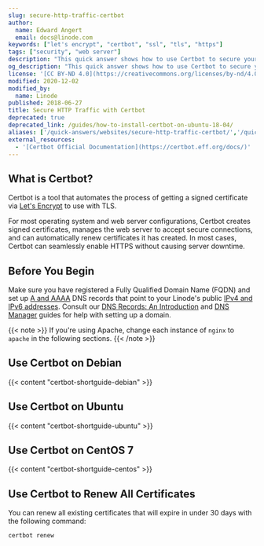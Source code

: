 ```yaml
---
slug: secure-http-traffic-certbot
author:
  name: Edward Angert
  email: docs@linode.com
keywords: ["let's encrypt", "certbot", "ssl", "tls", "https"]
tags: ["security", "web server"]
description: "This quick answer shows how to use Certbot to secure your site's traffic via TLS."
og_description: "This quick answer shows how to use Certbot to secure your site's traffic via TLS."
license: '[CC BY-ND 4.0](https://creativecommons.org/licenses/by-nd/4.0)'
modified: 2020-12-02
modified_by:
  name: Linode
published: 2018-06-27
title: Secure HTTP Traffic with Certbot
deprecated: true
deprecated_link: /guides/how-to-install-certbot-on-ubuntu-18-04/
aliases: ['/quick-answers/websites/secure-http-traffic-certbot/','/quick-answers/websites/certbot/secure-http-traffic-certbot/']
external_resources:
  - '[Certbot Official Documentation](https://certbot.eff.org/docs/)'
---
```


## What is Certbot?

Certbot is a tool that automates the process of getting a signed certificate via [Let's Encrypt](https://letsencrypt.org/how-it-works/) to use with TLS.

For most operating system and web server configurations, Certbot creates signed certificates, manages the web server to accept secure connections, and can automatically renew certificates it has created. In most cases, Certbot can seamlessly enable HTTPS without causing server downtime.

## Before You Begin

Make sure you have registered a Fully Qualified Domain Name (FQDN) and set up [A and AAAA](/docs/guides/dns-records-an-introduction/#a-and-aaaa) DNS records that point to your Linode's public [IPv4 and IPv6 addresses](/docs/guides/managing-ip-addresses/). Consult our [DNS Records: An Introduction](/docs/guides/dns-records-an-introduction/) and [DNS Manager](/docs/guides/dns-manager/) guides for help with setting up a domain.

{{< note >}}
If you're using Apache, change each instance of `nginx` to `apache` in the following sections.
{{< /note >}}

## Use Certbot on Debian

{{< content "certbot-shortguide-debian" >}}

## Use Certbot on Ubuntu

{{< content "certbot-shortguide-ubuntu" >}}

## Use Certbot on CentOS 7

{{< content "certbot-shortguide-centos" >}}

## Use Certbot to Renew All Certificates

You can renew all existing certificates that will expire in under 30 days with the following command:

    certbot renew

